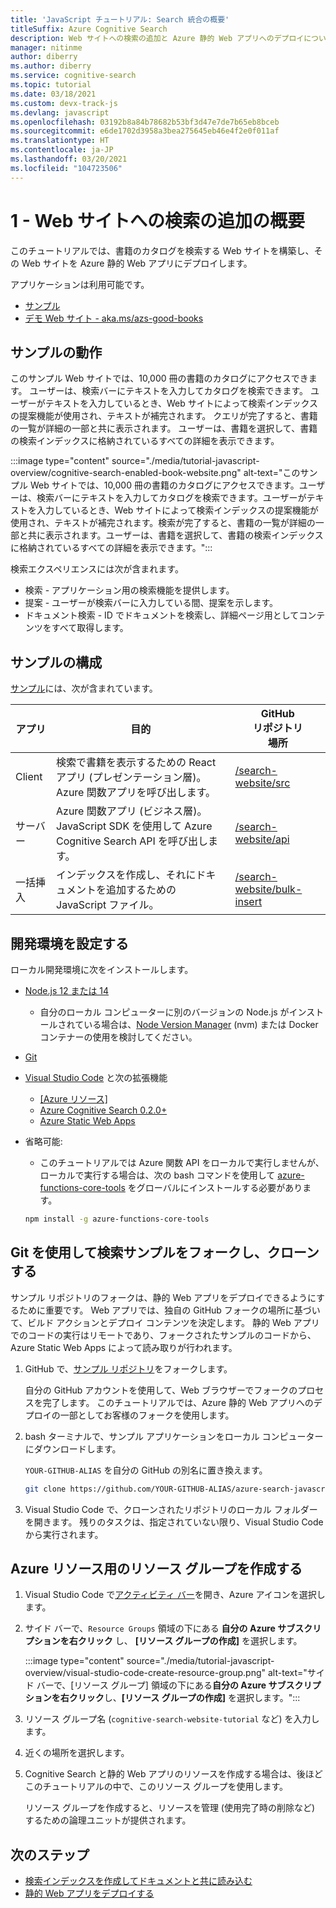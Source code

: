 ```yaml
---
title: 'JavaScript チュートリアル: Search 統合の概要'
titleSuffix: Azure Cognitive Search
description: Web サイトへの検索の追加と Azure 静的 Web アプリへのデプロイについての技術的概要とセットアップ。
manager: nitinme
author: diberry
ms.author: diberry
ms.service: cognitive-search
ms.topic: tutorial
ms.date: 03/18/2021
ms.custom: devx-track-js
ms.devlang: javascript
ms.openlocfilehash: 03192b8a84b78682b53bf3d47e7de7b65eb8bceb
ms.sourcegitcommit: e6de1702d3958a3bea275645eb46e4f2e0f011af
ms.translationtype: HT
ms.contentlocale: ja-JP
ms.lasthandoff: 03/20/2021
ms.locfileid: "104723506"
---
```

# <a name="1---overview-of-adding-search-to-a-website"></a>1 - Web サイトへの検索の追加の概要

このチュートリアルでは、書籍のカタログを検索する Web サイトを構築し、その Web サイトを Azure 静的 Web アプリにデプロイします。 

アプリケーションは利用可能です。 
* [サンプル](https://github.com/Azure-Samples/azure-search-javascript-samples/tree/master/search-website)
* [デモ Web サイト - aka.ms/azs-good-books](https://aka.ms/azs-good-books)

## <a name="what-does-the-sample-do"></a>サンプルの動作 

このサンプル Web サイトでは、10,000 冊の書籍のカタログにアクセスできます。 ユーザーは、検索バーにテキストを入力してカタログを検索できます。 ユーザーがテキストを入力しているとき、Web サイトによって検索インデックスの提案機能が使用され、テキストが補完されます。 クエリが完了すると、書籍の一覧が詳細の一部と共に表示されます。 ユーザーは、書籍を選択して、書籍の検索インデックスに格納されているすべての詳細を表示できます。 

:::image type="content" source="./media/tutorial-javascript-overview/cognitive-search-enabled-book-website.png" alt-text="このサンプル Web サイトでは、10,000 冊の書籍のカタログにアクセスできます。ユーザーは、検索バーにテキストを入力してカタログを検索できます。ユーザーがテキストを入力しているとき、Web サイトによって検索インデックスの提案機能が使用され、テキストが補完されます。検索が完了すると、書籍の一覧が詳細の一部と共に表示されます。ユーザーは、書籍を選択して、書籍の検索インデックスに格納されているすべての詳細を表示できます。":::

検索エクスペリエンスには次が含まれます。 

* 検索 - アプリケーション用の検索機能を提供します。
* 提案 - ユーザーが検索バーに入力している間、提案を示します。
* ドキュメント検索 - ID でドキュメントを検索し、詳細ページ用としてコンテンツをすべて取得します。

## <a name="how-is-the-sample-organized"></a>サンプルの構成

[サンプル](https://github.com/Azure-Samples/azure-search-javascript-samples/tree/master/search-website)には、次が含まれています。

|アプリ|目的|GitHub<br>リポジトリ<br>場所|
|--|--|--|
|Client|検索で書籍を表示するための React アプリ (プレゼンテーション層)。 Azure 関数アプリを呼び出します。 |[/search-website/src](https://github.com/Azure-Samples/azure-search-javascript-samples/tree/master/search-website/src)|
|サーバー|Azure 関数アプリ (ビジネス層)。JavaScript SDK を使用して Azure Cognitive Search API を呼び出します。 |[/search-website/api](https://github.com/Azure-Samples/azure-search-javascript-samples/tree/master/search-website/src)|
|一括挿入|インデックスを作成し、それにドキュメントを追加するための JavaScript ファイル。|[/search-website/bulk-insert](https://github.com/Azure-Samples/azure-search-javascript-samples/tree/master/search-website/bulk-insert)|

## <a name="set-up-your-development-environment"></a>開発環境を設定する

ローカル開発環境に次をインストールします。 

- [Node.js 12 または 14](https://nodejs.org/en/download)
    - 自分のローカル コンピューターに別のバージョンの Node.js がインストールされている場合は、[Node Version Manager](https://github.com/nvm-sh/nvm) (nvm) または Docker コンテナーの使用を検討してください。  
- [Git](https://git-scm.com/downloads)
- [Visual Studio Code](https://code.visualstudio.com/) と次の拡張機能
    - [[Azure リソース]](https://marketplace.visualstudio.com/items?itemName=ms-azuretools.vscode-azureresourcegroups)
    - [Azure Cognitive Search 0.2.0+](https://marketplace.visualstudio.com/items?itemName=ms-azuretools.vscode-azurecognitivesearch)
    - [Azure Static Web Apps](https://marketplace.visualstudio.com/items?itemName=ms-azuretools.vscode-azurestaticwebapps) 
- 省略可能:
    - このチュートリアルでは Azure 関数 API をローカルで実行しませんが、ローカルで実行する場合は、次の bash コマンドを使用して [azure-functions-core-tools](/azure/azure-functions/functions-run-local?tabs=linux%2Ccsharp%2Cbash) をグローバルにインストールする必要があります。 
    
    ```bash
    npm install -g azure-functions-core-tools
    ```

## <a name="fork-and-clone-the-search-sample-with-git"></a>Git を使用して検索サンプルをフォークし、クローンする

サンプル リポジトリのフォークは、静的 Web アプリをデプロイできるようにするために重要です。 Web アプリでは、独自の GitHub フォークの場所に基づいて、ビルド アクションとデプロイ コンテンツを決定します。 静的 Web アプリでのコードの実行はリモートであり、フォークされたサンプルのコードから、Azure Static Web Apps によって読み取りが行われます。

1. GitHub で、[サンプル リポジトリ](https://github.com/Azure-Samples/azure-search-javascript-samples)をフォークします。 

    自分の GitHub アカウントを使用して、Web ブラウザーでフォークのプロセスを完了します。 このチュートリアルでは、Azure 静的 Web アプリへのデプロイの一部としてお客様のフォークを使用します。 

1. bash ターミナルで、サンプル アプリケーションをローカル コンピューターにダウンロードします。 

    `YOUR-GITHUB-ALIAS` を自分の GitHub の別名に置き換えます。 

    ```bash
    git clone https://github.com/YOUR-GITHUB-ALIAS/azure-search-javascript-samples
    ```

1. Visual Studio Code で、クローンされたリポジトリのローカル フォルダーを開きます。 残りのタスクは、指定されていない限り、Visual Studio Code から実行されます。

## <a name="create-a-resource-group-for-your-azure-resources"></a>Azure リソース用のリソース グループを作成する

1. Visual Studio Code で[アクティビティ バー](https://code.visualstudio.com/docs/getstarted/userinterface)を開き、Azure アイコンを選択します。 
1. サイド バーで、`Resource Groups` 領域の下にある **自分の Azure サブスクリプションを右クリック** し、 **[リソース グループの作成]** を選択します。

    :::image type="content" source="./media/tutorial-javascript-overview/visual-studio-code-create-resource-group.png" alt-text="サイド バーで、[リソース グループ] 領域の下にある**自分の Azure サブスクリプションを右クリック**し、**[リソース グループの作成]** を選択します。":::
1. リソース グループ名 (`cognitive-search-website-tutorial` など) を入力します。 
1. 近くの場所を選択します。
1. Cognitive Search と静的 Web アプリのリソースを作成する場合は、後ほどこのチュートリアルの中で、このリソース グループを使用します。 

    リソース グループを作成すると、リソースを管理 (使用完了時の削除など) するための論理ユニットが提供されます。

## <a name="next-steps"></a>次のステップ

* [検索インデックスを作成してドキュメントと共に読み込む](tutorial-javascript-create-load-index.md)
* [静的 Web アプリをデプロイする](tutorial-javascript-deploy-static-web-app.md)
